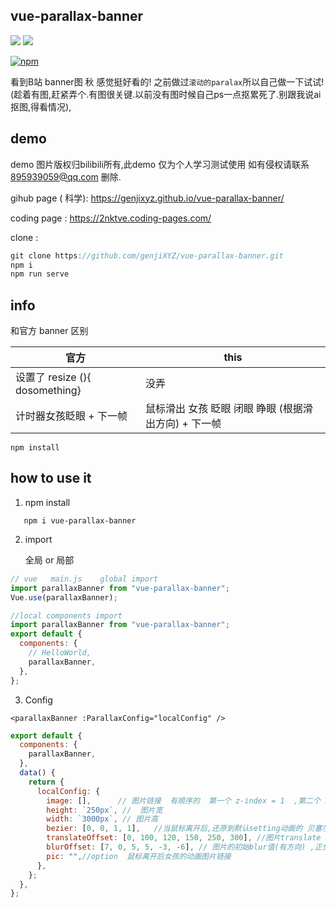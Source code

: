 



## vue-parallax-banner

![](https://img.shields.io/badge/version-v0.063-9cf.svg)   ![](https://github.com/genjiXYZ/vue-parallax-banner/workflows/npm%20publish%20by%20action/badge.svg)  

[![npm](https://nodei.co/npm/vue-parallax-banner.png)](https://nodei.co/npm/vue-parallax-banner.png)

  看到B站 banner图 秋 感觉挺好看的! 
  之前做过`滚动的paralax`所以自己做一下试试!
  (趁着有图,赶紧弄个.有图很关键.以前没有图时候自己ps一点抠累死了.别跟我说ai抠图,得看情况),







## demo

demo 图片版权归bilibili所有,此demo 仅为个人学习测试使用 如有侵权请联系 895939059@qq.com 删除.

gihub page ( 科学): https://genjixyz.github.io/vue-parallax-banner/

coding page : https://2nktve.coding-pages.com/

clone : 
```js 
git clone https://github.com/genjiXYZ/vue-parallax-banner.git
npm i 
npm run serve
```


## info



和官方 banner 区别

| 官方                           | this                                                 |
| ------------------------------ | ---------------------------------------------------- |
| 设置了 resize (){ dosomething} | 没弄                                                 |
| 计时器女孩眨眼 + 下一帧        | 鼠标滑出 女孩 眨眼 闭眼 睁眼 (根据滑出方向) + 下一帧 |

```
npm install
```

## how to use it

1. npm install

```npm
   npm i vue-parallax-banner
```

2. import

   全局 or 局部

```js
// vue   main.js    global import
import parallaxBanner from "vue-parallax-banner";
Vue.use(parallaxBanner);
```

```js
//local components import
import parallaxBanner from "vue-parallax-banner";
export default {
  components: {
    // HelloWorld,
    parallaxBanner,
  },
};
```

3. Config

```vue
<parallaxBanner :ParallaxConfig="localConfig" />
```

```js
export default {
  components: {
    parallaxBanner,
  },
  data() {
    return {
      localConfig: {
        image: [],      // 图片链接  有顺序的  第一个 z-index = 1  ,第二个 z-index = 2  
        height: `250px`, //  图片宽
        width: `3000px`, // 图片高
        bezier: [0, 0, 1, 1],   //当鼠标离开后,还原到默认setting动画的 贝塞尔曲线
        translateOffset: [0, 100, 120, 150, 250, 300], //图片translate 的最大 px,  
        blurOffset: [7, 0, 5, 5, -3, -6], // 图片的初始blur值(有方向) ,正负表示 鼠标左右运动 
        pic: "",//option  鼠标离开后女孩的动画图片链接 
      },
    };
  },
};
```


